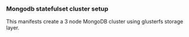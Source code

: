 ### Mongodb statefulset cluster setup

This manifests create a 3 node MongoDB cluster using glusterfs storage layer.